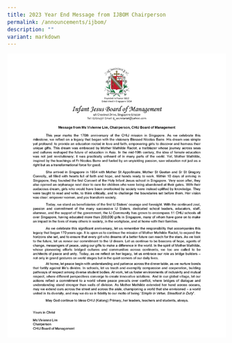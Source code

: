 ```yaml
---
title: 2023 Year End Message from IJBOM Chairperson
permalink: /announcements/ijbom/
description: ""
variant: markdown
---
```

![](/images/KCP___2024_Year_Book_Chairperson_Statement__170th_Anniversary_.png)